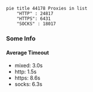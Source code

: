 
```mermaid
pie title 44178 Proxies in list
    "HTTP" : 24817
    "HTTPS": 6431
    "SOCKS" : 18017
```

### Some Info
#### Average Timeout

- mixed: 3.0s
- http: 1.5s
- https: 8.6s
- socks: 6.3s